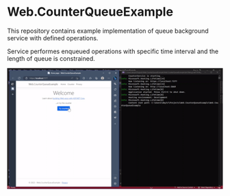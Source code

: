 # Web.CounterQueueExample

This repository contains example implementation of
queue background service with defined operations.

Service performes enqueued operations with specific
time interval and the length of queue is constrained.

![Application presentation](./img/counter-queue-example.gif)

